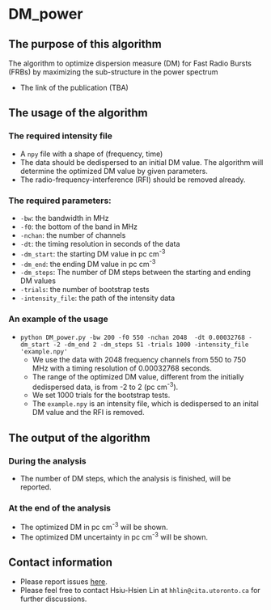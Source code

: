 # DM_power
## The purpose of this algorithm 
The algorithm to optimize dispersion measure (DM) for Fast Radio Bursts (FRBs) by maximizing the sub-structure in the power spectrum 
* The link of the publication (TBA)

## The usage of the algorithm

### The required intensity file

* A `npy` file with a shape of (frequency, time)
* The data should be dedispersed to an initial DM value. The algorithm will determine the optimized DM value by given parameters.
* The radio-frequency-interference (RFI) should be removed already.

### The required parameters:

* `-bw`: the bandwidth in MHz 
* `-f0`: the bottom of the band in MHz
* `-nchan`: the number of channels
* `-dt`: the timing resolution in seconds of the data 
* `-dm_start`: the starting DM value in pc cm<sup>-3</sup> 
* `-dm_end`: the ending DM value in pc cm<sup>-3</sup> 
* `-dm_steps`: The number of DM steps between the starting and ending DM values 
* `-trials`: the number of bootstrap tests
* `-intensity_file`: the path of the intensity data


### An example of the usage
- `python DM_power.py -bw 200 -f0 550 -nchan 2048  -dt 0.00032768 -dm_start -2 -dm_end 2 -dm_steps 51 -trials 1000 -intensity_file 'example.npy'`
    - We use the data with 2048 frequency channels from 550 to 750 MHz with a timing resolution of 0.00032768 seconds.
    - The range of the optimized DM value, different from the initially dedispersed data, is from -2 to 2 (pc cm<sup>-3</sup>). 
    - We set 1000 trials for the bootstrap tests.
    - The `example.npy` is an intensity file, which is dedispersed to an inital DM value and the RFI is removed.
 
## The output of the algorithm
### During the analysis
* The number of DM steps, which the analysis is finished, will be reported.

### At the end of the analysis
* The optimized DM in pc cm<sup>-3</sup> will be shown. 
* The optimized DM uncertainty in pc cm<sup>-3</sup> will be shown. 

## Contact information
* Please report issues [here](https://github.com/hsiuhsil/DM_power/issues).
* Please feel free to contact Hsiu-Hsien Lin at `hhlin@cita.utoronto.ca` for further discussions.

